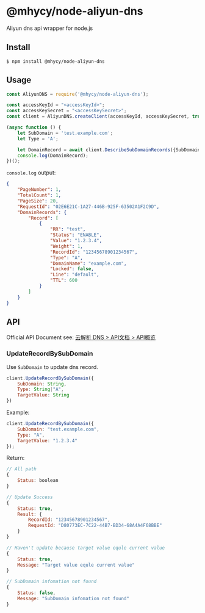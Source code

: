 # @mhycy/node-aliyun-dns
Aliyun dns api wrapper for node.js

## Install
```console
$ npm install @mhycy/node-aliyun-dns
```

## Usage
```js
const AliyunDNS = require('@mhycy/node-aliyun-dns');

const accessKeyId = "<accessKeyId>";
const accessKeySecret = "<accessKeySecret>";
const client = AliyunDNS.createClient(accessKeyId, accessKeySecret, true);

(async function () {
    let SubDomain = 'test.example.com';
    let Type = 'A';

    let DomainRecord = await client.DescribeSubDomainRecords({SubDomain, Type});
    console.log(DomainRecord);
})();
```

`console.log` output:
```json
{
    "PageNumber": 1,
    "TotalCount": 1,
    "PageSize": 20,
    "RequestId": "02E6E21C-1A27-446B-925F-63502A1F2C9D",
    "DomainRecords": {
        "Record": [
            {
                "RR": "test",
                "Status": "ENABLE",
                "Value": "1.2.3.4",
                "Weight": 1,
                "RecordId": "12345678901234567",
                "Type": "A",
                "DomainName": "example.com",
                "Locked": false,
                "Line": "default",
                "TTL": 600
            }
        ]
    }
}
```

## API
Official API Document see: [云解析 DNS > API文档 > API概览](https://help.aliyun.com/document_detail/29740.html)

### UpdateRecordBySubDomain
Use `SubDomain` to update dns record.

```js
client.UpdateRecordBySubDomain({
    SubDomain: String,
    Type: String|"A",
    TargetValue: String
})
```

Example:
```js
client.UpdateRecordBySubDomain({
    SubDomain: "test.example.com",
    Type: "A",
    TargetValue: "1.2.3.4"
});
```

Return:
```js
// All path
{
    Status: boolean
}

// Update Success
{
    Status: true,
    Result: {
        RecordId: "12345678901234567",
        RequestId: "D80773EC-7C22-44B7-BD34-68A4A4F68BBE"
    }
}

// Haven't update because target value equle current value
{
    Status: true,
    Message: "Target value equle current value"
}

// SubDomain infomation not found
{
    Status: false,
    Message: "SubDomain infomation not found"
}
```